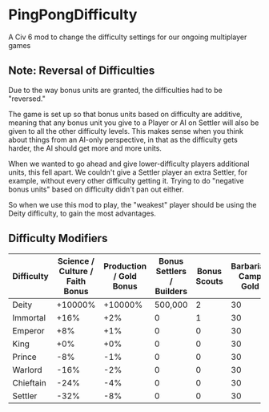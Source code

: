 # PingPongDifficulty
A Civ 6 mod to change the difficulty settings for our ongoing multiplayer games

## Note: Reversal of Difficulties
Due to the way bonus units are granted, the difficulties had to be "reversed."

The game is set up so that bonus units based on difficulty are additive, meaning that any bonus unit you give to a Player or AI on Settler will also be given to all the other difficulty levels. This makes sense when you think about things from an AI-only perspective, in that as the difficulty gets harder, the AI should get more and more units.

When we wanted to go ahead and give lower-difficulty players additional units, this fell apart. We couldn't give a Settler player an extra Settler, for example, without every other difficulty getting it. Trying to do "negative bonus units" based on difficulty didn't pan out either.

So when we use this mod to play, the "weakest" player should be using the Deity difficulty, to gain the most advantages.

## Difficulty Modifiers
| Difficulty  | Science / Culture / Faith Bonus | Production / Gold Bonus | Bonus Settlers / Builders | Bonus Scouts | Barbarian Camp Gold |
| ------------- | ------------- | ------------- | ------------- | ------------- | ------------- |
| Deity  | +10000%  | +10000%  | 500,000 | 2  | 30 |
| Immortal  | +16%  | +2%  | 0  | 1  | 30 |
| Emperor  | +8%  | +1%  | 0  | 0  | 30 |
| King  | +0%  | +0%  | 0  | 0  | 30 |
| Prince  | -8%  | -1%  | 0  | 0  | 30 |
| Warlord  | -16%  | -2%  | 0  | 0  | 30 |
| Chieftain  | -24%  | -4%  | 0  | 0  | 30 |
| Settler  | -32%  | -8%  | 0  | 0  | 30 |
